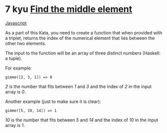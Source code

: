 # 7 kyu [Find the middle element](https://www.codewars.com/kata/545a4c5a61aa4c6916000755)

<!-- START LANGUAGE_LINKS -->

[Javascript](./javascript.js)

<!-- END LANGUAGE_LINKS -->

As a part of this Kata, you need to create a function that when provided with a triplet, returns the index of the numerical element that lies between the other two elements.

The input to the function will be an array of three distinct numbers (Haskell: a tuple).

For example:

    gimme([2, 3, 1]) => 0

*2* is the number that fits between *1* and *3* and the index of *2* in the input array is *0*.

Another example (just to make sure it is clear):

    gimme([5, 10, 14]) => 1
    
*10* is the number that fits between *5* and *14* and the index of *10* in the input array is *1*.